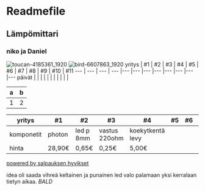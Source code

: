 # Readmefile
## Lämpömittari
### niko ja Daniel
![toucan-4185361_1920](https://user-images.githubusercontent.com/91183139/134325272-ba25a215-ef84-407e-8722-627107a25636.jpg)
  ![bird-6607863_1920](https://user-images.githubusercontent.com/91183139/134325617-a525e35e-a9d1-4118-b32a-ff88616bcbf5.jpg)
yritys | #1 | #2 | #3 | #4 | #5 | #6 | #7 | #8 | #9 | #10 | #11
--- | --- | --- | --- |--- |--- |--- |--- |--- |--- |--- |---
päivät |   |   |   |   |   |   |   |   |   |  | 


a | b
------------ | -------------
 1 | 2



yritys | #1 | #2 | #3 | #4 | #5 | #6 | #7 | #8 | #9 | #10 | #11
--- | --- | --- | --- |--- |--- |--- |--- |--- |--- |--- |---
komponetit |photon   |led p 8mm   | vastus 220ohm  |koekytkentä levy   |   |   |   |   |   |  | 
hinta  |28,90€   | 0,65€  | 0,25€  | 5,00€  |   |   |   |   |   |  | 


[powered by salpauksen hyvikset](https://www.salpaus.fi/opiskelija/)  

 idea oli saada vihreä keltainen ja punainen led valo palamaan yksi kerralaan tietyn aikaa.
*BALD*
